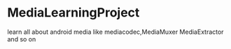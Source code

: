 # MediaLearningProject
learn all about android media like mediacodec,MediaMuxer MediaExtractor and so on
